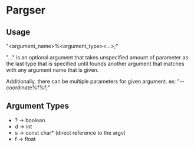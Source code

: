 # Pargser

## Usage

"<argument_name>%<argument_type><...>;"

"..." is an optional argument that takes unspecified amount of parameter as the last type that is specified until founds another argument that matches with 
any argument name that is given.

Additionally, there can be multiple parameters for given argument. ex: "--coordinate%f%f;"

## Argument Types

- ? -> boolean
- d -> int
- s -> const char* (direct reference to the argv)
- f -> float